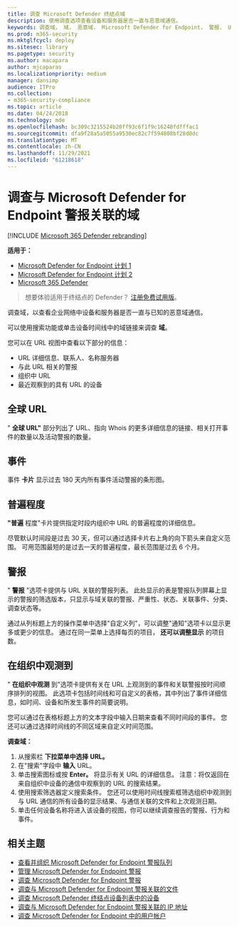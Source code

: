 ```yaml
---
title: 调查 Microsoft Defender 终结点域
description: 使用调查选项查看设备和服务器是否一直与恶意域通信。
keywords: 调查域， 域， 恶意域， Microsoft Defender for Endpoint， 警报， URL
ms.prod: m365-security
ms.mktglfcycl: deploy
ms.sitesec: library
ms.pagetype: security
ms.author: macapara
author: mjcaparas
ms.localizationpriority: medium
manager: dansimp
audience: ITPro
ms.collection:
- m365-security-compliance
ms.topic: article
ms.date: 04/24/2018
ms.technology: mde
ms.openlocfilehash: bc309c3215524b20ff93c6f1f9c16248fdfffac1
ms.sourcegitcommit: dfa9f28a5a5055a9530ec82c7f594808bf28d0dc
ms.translationtype: MT
ms.contentlocale: zh-CN
ms.lasthandoff: 11/29/2021
ms.locfileid: "61218618"
---
```

# <a name="investigate-a-domain-associated-with-a-microsoft-defender-for-endpoint-alert"></a>调查与 Microsoft Defender for Endpoint 警报关联的域

[!INCLUDE [Microsoft 365 Defender rebranding](../../includes/microsoft-defender.md)]


**适用于：**
- [Microsoft Defender for Endpoint 计划 1](https://go.microsoft.com/fwlink/p/?linkid=2154037)
- [Microsoft Defender for Endpoint 计划 2](https://go.microsoft.com/fwlink/p/?linkid=2154037)
- [Microsoft 365 Defender](https://go.microsoft.com/fwlink/?linkid=2118804)

> 想要体验适用于终结点的 Defender？ [注册免费试用版](https://signup.microsoft.com/create-account/signup?products=7f379fee-c4f9-4278-b0a1-e4c8c2fcdf7e&ru=https://aka.ms/MDEp2OpenTrial?ocid=docs-wdatp-investigatedomain-abovefoldlink)。

调查域，以查看企业网络中设备和服务器是否一直与已知的恶意域通信。

可以使用搜索功能或单击设备时间线中的域链接来调查 **域**。

您可以在 URL 视图中查看以下部分的信息：

- URL 详细信息、联系人、名称服务器
- 与此 URL 相关的警报 
- 组织中 URL
- 最近观察到的具有 URL 的设备

## <a name="url-worldwide"></a>全球 URL

" **全球 URL"** 部分列出了 URL、指向 Whois 的更多详细信息的链接、相关打开事件的数量以及活动警报的数量。

## <a name="incident"></a>事件

事件 **卡片** 显示过去 180 天内所有事件活动警报的条形图。

## <a name="prevalence"></a>普遍程度

**"普遍** 程度"卡片提供指定时段内组织中 URL 的普遍程度的详细信息。

尽管默认时间段是过去 30 天，但可以通过选择卡片右上角的向下箭头来自定义范围。 可用范围最短的是过去一天的普遍程度，最长范围是过去 6 个月。

## <a name="alerts"></a>警报

" **警报** "选项卡提供与 URL 关联的警报列表。 此处显示的表是警报队列屏幕上显示的警报的筛选版本，只显示与域关联的警报、严重性、状态、关联事件、分类、调查状态等。

通过从列标题上方的操作菜单中选择"自定义列"，可以调整"通知"选项卡以显示更多或更少的信息。 通过在同一菜单上选择每页的项目， **还可以调整显示** 的项目数。

## <a name="observed-in-organization"></a>在组织中观测到

" **在组织中观测** 到"选项卡提供有关在 URL 上观测到的事件和关联警报按时间顺序排列的视图。 此选项卡包括时间线和可自定义的表格，其中列出了事件详细信息，如时间、设备和所发生事件的简要说明。 

您可以通过在表格标题上方的文本字段中输入日期来查看不同时间段的事件。 您还可以通过选择时间线的不同区域来自定义时间范围。

**调查域：**

1. 从搜索栏 **下拉菜单中选择** **URL。**
2. 在"搜索"字段中 **输入** URL。
3. 单击搜索图标或按 **Enter。** 将显示有关 URL 的详细信息。 注意：将仅返回在来自组织中设备的通信中观察到的 URL 的搜索结果。
4. 使用搜索筛选器定义搜索条件。 您还可以使用时间线搜索框筛选组织中观测到与 URL 通信的所有设备的显示结果、与通信关联的文件和上次观测日期。
5. 单击任何设备名称将进入该设备的视图，你可以继续调查报告的警报、行为和事件。

## <a name="related-topics"></a>相关主题
- [查看并组织 Microsoft Defender for Endpoint 警报队列](alerts-queue.md)
- [管理 Microsoft Defender for Endpoint 警报](manage-alerts.md)
- [调查 Microsoft Defender for Endpoint 警报](investigate-alerts.md)
- [调查与 Microsoft Defender for Endpoint 警报关联的文件](investigate-files.md)
- [调查 Microsoft Defender 终结点设备列表中的设备](investigate-machines.md)
- [调查与 Microsoft Defender for Endpoint 警报关联的 IP 地址](investigate-ip.md)
- [调查 Microsoft Defender for Endpoint 中的用户帐户](investigate-user.md)
